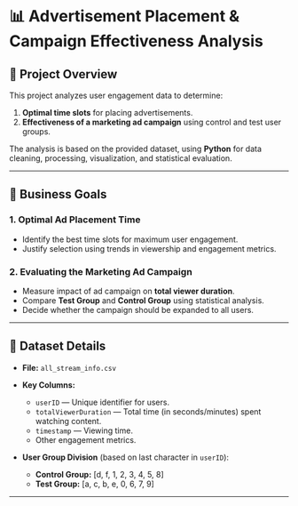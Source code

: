 # 📊 Advertisement Placement & Campaign Effectiveness Analysis

## 📌 Project Overview
This project analyzes user engagement data to determine:
1. **Optimal time slots** for placing advertisements.
2. **Effectiveness of a marketing ad campaign** using control and test user groups.

The analysis is based on the provided dataset, using **Python** for data cleaning, processing, visualization, and statistical evaluation.

---

## 🎯 Business Goals
### 1. Optimal Ad Placement Time
- Identify the best time slots for maximum user engagement.
- Justify selection using trends in viewership and engagement metrics.

### 2. Evaluating the Marketing Ad Campaign
- Measure impact of ad campaign on **total viewer duration**.
- Compare **Test Group** and **Control Group** using statistical analysis.
- Decide whether the campaign should be expanded to all users.

---

## 📂 Dataset Details
- **File:** `all_stream_info.csv`
- **Key Columns:**
  - `userID` — Unique identifier for users.
  - `totalViewerDuration` — Total time (in seconds/minutes) spent watching content.
  - `timestamp` — Viewing time.
  - Other engagement metrics.

- **User Group Division** (based on last character in `userID`):
  - **Control Group:** [d, f, 1, 2, 3, 4, 5, 8]
  - **Test Group:** [a, c, b, e, 0, 6, 7, 9]

---
